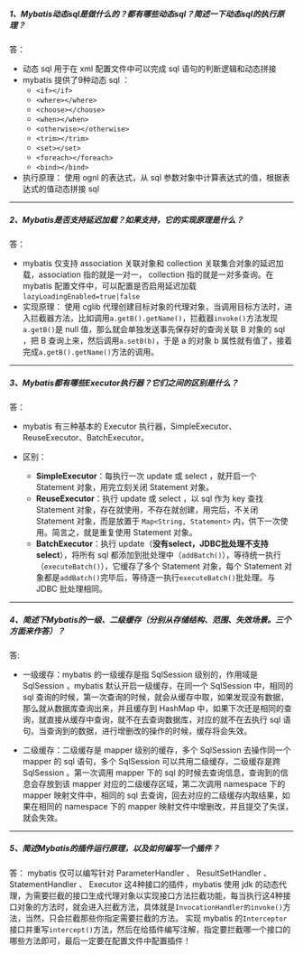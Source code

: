 ##### 1、Mybatis动态sql是做什么的？都有哪些动态sql？简述一下动态sql的执行原理？
答：
- 动态 sql 用于在 xml 配置文件中可以完成 sql 语句的判断逻辑和动态拼接
- mybatis 提供了9种动态 sql ：
    - <code>&lt;if&gt;&lt;/if&gt;</code>
    - <code>&lt;where&gt;&lt;/where&gt;</code>
    - <code>&lt;choose&gt;&lt;/choose&gt;</code>
    - <code>&lt;when&gt;&lt;/when&gt;</code>
    - <code>&lt;otherwise&gt;&lt;/otherwise&gt;</code>
    - <code>&lt;trim&gt;&lt;/trim&gt;</code>
    - <code>&lt;set&gt;&lt;/set&gt;</code>
    - <code>&lt;foreach&gt;&lt;/foreach&gt;</code>
    - <code>&lt;bind&gt;&lt;/bind&gt;</code>
- 执行原理：
使用 ognl 的表达式，从 sql 参数对象中计算表达式的值，根据表达式的值动态拼接 sql 
    
---

##### 2、Mybatis是否支持延迟加载？如果支持，它的实现原理是什么？
答：
- mybatis 仅支持 association 关联对象和 collection 关联集合对象的延迟加载，association 指的就是一对一， collection 指的就是一对多查询。在 mybatis 配置文件中，可以配置是否启用延迟加载 <code>lazyLoadingEnabled=true|false</code>
- 实现原理：
使用 cglib 代理创建目标对象的代理对象，当调用目标方法时，进入拦截器方法，比如调用<code>a.getB().getName()</code>，拦截器<code>invoke()</code>方法发现<code>a.getB()</code>是 null 值，那么就会单独发送事先保存好的查询关联 B 对象的 sql ，把 B 查询上来，然后调用<code>a.setB(b)</code>，于是 a 的对象 b 属性就有值了，接着完成<code>a.getB().getName()</code>方法的调用。
---

##### 3、Mybatis都有哪些Executor执行器？它们之间的区别是什么？
答：
- mybatis 有三种基本的 Executor 执行器，SimpleExecutor、ReuseExecutor、BatchExecutor。
  
- 区别：
    - **SimpleExecutor**：每执行一次 update 或 select ，就开启一个 Statement 对象，用完立刻关闭 Statement 对象。
    - **ReuseExecutor**：执行 update 或 select ，以 sql 作为 key 查找 Statement 对象，存在就使用，不存在就创建，用完后，不关闭 Statement 对象，而是放置于 <code>Map<String, Statement></code> 内，供下一次使用。简言之，就是重复使用 Statement 对象。
    - **BatchExecutor**：执行 update（**没有select，JDBC批处理不支持 select**），将所有 sql 都添加到批处理中（<code>addBatch()</code>），等待统一执行（<code>executeBatch()</code>），它缓存了多个 Statement 对象，每个 Statement 对象都是<code>addBatch()</code>完毕后，等待逐一执行<code>executeBatch()</code>批处理。与 JDBC 批处理相同。

---

##### 4、简述下Mybatis的一级、二级缓存（分别从存储结构、范围、失效场景。三个方面来作答）？
答:
- 一级缓存：mybatis 的一级缓存是指 SqlSession 级别的，作用域是 SqlSession ，mybatis 默认开启一级缓存，在同一个 SqlSession 中，相同的 sql 查询的时候，第一次查询的时候，就会从缓存中取，如果发现没有数据，那么就从数据库查询出来，并且缓存到 HashMap 中，如果下次还是相同的查询，就直接从缓存中查询，就不在去查询数据库，对应的就不在去执行 sql 语句。当查询到的数据，进行增删改的操作的时候，缓存将会失效。
  
- 二级缓存：二级缓存是 mapper 级别的缓存，多个 SqlSession 去操作同一个 mapper 的 sql 语句，多个 SqlSession 可以共用二级缓存，二级缓存是跨 SqlSession 。第一次调用 mapper 下的 sql 的时候去查询信息，查询到的信息会存放到该 mapper 对应的二级缓存区域，第二次调用 namespace 下的 mapper 映射文件中，相同的 sql 去查询，回去对应的二级缓存内取结果，如果在相同的 namespace 下的 mapper 映射文件中增删改，并且提交了失误，就会失效。
  
---

##### 5、简述Mybatis的插件运行原理，以及如何编写一个插件？
答：
mybatis 仅可以编写针对 ParameterHandler 、 ResultSetHandler 、 StatementHandler 、 Executor 这4种接口的插件，mybatis 使用 jdk 的动态代理，为需要拦截的接口生成代理对象以实现接口方法拦截功能，每当执行这4种接口对象的方法时，就会进入拦截方法，具体就是<code>InvocationHandler的invoke()</code>方法，当然，只会拦截那些你指定需要拦截的方法。
实现 mybatis 的<code>Interceptor</code>接口并重写<code>intercept()</code>方法，然后在给插件编写注解，指定要拦截哪一个接口的哪些方法即可，最后一定要在配置文件中配置插件！
  